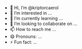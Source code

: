 - 👋 Hi, I’m @kriptorcaerol
- 👀 I’m interested in ...
- 🌱 I’m currently learning ...
- 💞️ I’m looking to collaborate on ...
- 📫 How to reach me ...
- 😄 Pronouns: ...
- ⚡ Fun fact: ...

<!---
kriptorcaerol/kriptorcaerol is a ✨ special ✨ repository because its `README.md` (this file) appears on your GitHub profile.
You can click the Preview link to take a look at your changes.
--->
